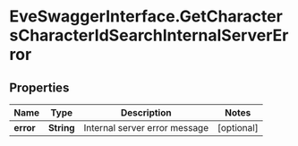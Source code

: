 # EveSwaggerInterface.GetCharactersCharacterIdSearchInternalServerError

## Properties
Name | Type | Description | Notes
------------ | ------------- | ------------- | -------------
**error** | **String** | Internal server error message | [optional] 


